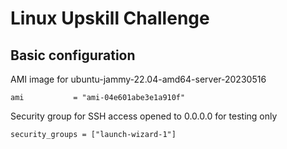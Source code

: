 # Linux Upskill Challenge

## Basic configuration

AMI image for ubuntu-jammy-22.04-amd64-server-20230516

`ami           = "ami-04e601abe3e1a910f"`

Security group for SSH access opened to 0.0.0.0 for testing only

`security_groups = ["launch-wizard-1"]`
